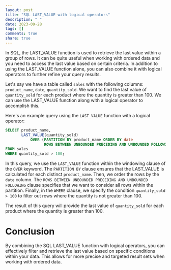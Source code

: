 ```yaml
---
layout: post
title: "SQL LAST_VALUE with logical operators"
description: " "
date: 2023-09-28
tags: []
comments: true
share: true
---
```


In SQL, the LAST_VALUE function is used to retrieve the last value within a group of rows. It can be quite useful when working with ordered data and you need to access the last value based on certain criteria. In addition to using the LAST_VALUE function alone, you can also combine it with logical operators to further refine your query results.

Let's say we have a table called `sales` with the following columns: `product_name`, `date`, `quantity_sold`. We want to find the last value of `quantity_sold` for each product where the quantity is greater than 100. We can use the LAST_VALUE function along with a logical operator to accomplish this.

Here's an example query using the `LAST_VALUE` function with a logical operator:

```sql
SELECT product_name, 
       LAST_VALUE(quantity_sold) 
           OVER (PARTITION BY product_name ORDER BY date 
                 ROWS BETWEEN UNBOUNDED PRECEDING AND UNBOUNDED FOLLOWING) AS last_quantity_sold
FROM sales
WHERE quantity_sold > 100;
```

In this query, we use the `LAST_VALUE` function within the windowing clause of the `OVER` keyword. The `PARTITION BY` clause ensures that the LAST_VALUE is calculated for each distinct `product_name`. Then, we order the rows by the `date` column. The `ROWS BETWEEN UNBOUNDED PRECEDING AND UNBOUNDED FOLLOWING` clause specifies that we want to consider all rows within the partition. Finally, in the `WHERE` clause, we specify the condition `quantity_sold > 100` to filter out rows where the quantity is not greater than 100.

The result of this query will provide the last value of `quantity_sold` for each product where the quantity is greater than 100.

# Conclusion

By combining the SQL LAST_VALUE function with logical operators, you can effectively filter and retrieve the last value based on specific conditions within your data. This allows for more precise and targeted result sets when working with ordered data.